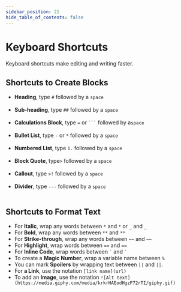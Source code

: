 ```yaml
---
sidebar_position: 21
hide_table_of_contents: false
---
```


# Keyboard Shortcuts

Keyboard shortcuts make editing and writing faster.

## Shortcuts to Create Blocks

- **Heading**, type `#` followed by a `space` <br></br>
- **Sub-heading**, type `##` followed by a `space` <br></br>
- **Calculations Block**, type `=` or <code>\`\`\`</code> followed by a`space` <br></br>
- **Bullet List**, type `-` or `*` followed by a `space` <br></br>
- **Numbered List**, type `1.` followed by a `space` <br></br>
- **Block Quote**, type`>` followed by a `space` <br></br>
- **Callout**, type `>!` followed by a `space` <br></br>
- **Divider**, type `---` followed by a `space` <br></br>

## Shortcuts to Format Text

- For **Italic**, wrap any words between `*` and `*` or `_` and `_`
- For **Bold**, wrap any words between `**` and `**`
- For **Strike-through**, wrap any words between `~~` and `~~`
- For **Highlight**, wrap words between `==` and `==`
- For **Inline Code**, wrap words between `` ` `` and `` ` ``
- To create a **Magic Number**, wrap a variable name between `%`
- You can mark **Spoilers** by wrapping text between `||` and `||`.
- For **a Link**, use the notation `[link name](url)`
- To add an **Image**, use the notation `![Alt text](https://media.giphy.com/media/krkrHAEodHgzP72rTI/giphy.gif)`
